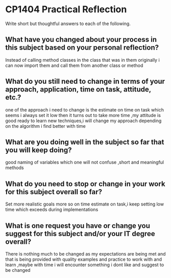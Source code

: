 # CP1404 Practical Reflection

Write short but thoughtful answers to each of the following.  


## What have you changed about your process in this subject based on your personal reflection?

Instead of calling method classes in the class that was in them originally i can now import them and call them from another class or method

## What do you still need to change in terms of your approach, application, time on task, attitude, etc.?

one of the approach i need to change is the estimate on time on task which seems i always set it low then it turns out to take more time ,my attitude is good ready to learn new techniques,i will change my approach depending on the algorithm i find better with time

## What are you doing well in the subject so far that you will keep doing?

good naming of variables which one will not confuse ,short and meaningful methods 

## What do you need to stop or change in your work for this subject overall so far?

Set more realistic goals more so on time estimate on task,i keep setting low time which exceeds during implementations
## What is one request you have or change you suggest for this subject and/or your IT degree overall?

There is nothing much to be changed as my expectations are being met and that is being provided with quality examples and practice to work with and learn  ,maybe with time i will encounter something i dont like and suggest to be changed


